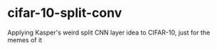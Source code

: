 # cifar-10-split-conv
Applying Kasper's weird split CNN layer idea to CIFAR-10, just for the memes of it
